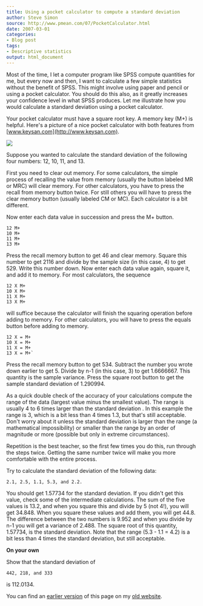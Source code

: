 ```yaml
---
title: Using a pocket calculator to compute a standard deviation
author: Steve Simon
source: http://www.pmean.com/07/PocketCalculator.html
date: 2007-03-01
categories:
- Blog post
tags:
- Descriptive statistics
output: html_document
---
```


Most of the time, I let a computer program like SPSS compute quantities for me, but every now and then, I want to calculate a few simple statistics without the benefit of SPSS. This might involve using paper and pencil or using a pocket calculator. You should do this also, as it greatly increases your confidence level in what SPSS produces. Let me illustrate how you would calculate a standard deviation using a pocket calculator.

Your pocket calculator must have a square root key. A memory key (M+) is helpful. Here's a picture of a nice pocket calculator with both features from [www.keysan.com](http://www.keysan.com).

![](http://www.pmean.com/new-images/07/PocketCalculator01.jpg)

Suppose you wanted to calculate the standard deviation of the following four numbers: 12, 10, 11, and 13.

First you need to clear out memory. For some calculators, the simple process of recalling the value from memory (usually the button labeled MR or MRC) will clear memory. For other calculators, you have to press the recall from memory button twice. For still others you will have to press the clear memory button (usually labeled CM or MC). Each calculator is a bit different.

Now enter each data value in succession and press the M+ button.

```{}
12 M+
10 M+
11 M+
13 M+
```

Press the recall memory button to get 46   and clear memory. Square this number to get 2116 and divide by the sample size (in this case, 4) to get 529. Write this number down. Now enter each data value again, square it, and add it to memory. For most calculators, the sequence

```{}
12 X M+
10 X M+
11 X M+
13 X M+
```

will suffice because the calculator will finish the squaring operation before adding to memory. For other calculators, you will have to press the equals button before adding to memory.

```{}
12 X = M+
10 X = M+
11 X = M+
13 X = M+`
```

Press the recall memory button to get 534. Subtract the number you wrote down earlier to get 5. Divide by n-1 (in this case, 3) to get 1.6666667. This quantity is the sample variance. Press the square root button to get the sample standard deviation of 1.290994.

As a quick double check of the accuracy of your calculations compute the range of the data (largest value minus the smallest value). The range is usually 4 to 6 times larger than the standard deviation . In this example the range is 3, which is a bit less than 4 times 1.3, but that's still acceptable. Don't worry about it unless the standard deviation is larger than the range (a mathematical impossibility) or smaller than the range by an order of magnitude or more (possible but only in extreme circumstances).

Repetition is the best teacher, so the first few times you do this, run through the steps twice. Getting the same number twice will make you more comfortable with the entire process.

Try to calculate the standard deviation of the following data:

```{}
2.1, 2.5, 1.1, 5.3, and 2.2.
```

You should get 1.57734 for the standard deviation. If you didn't get this value, check some of the intermediate calculations. The sum of the five values is 13.2, and when you square this and divide by 5 (not 4!), you will get 34.848. When you square these values and add them, you will get 44.8. The difference between the two numbers is 9.952 and when you divide by n-1 you will get a variance of 2.488. The square root of this quantity, 1.57734, is the standard deviation. Note that the range (5.3 - 1.1 = 4.2) is a bit less than 4 times the standard deviation, but still acceptable.

**On your own**

Show that the standard deviation of

```{}
442, 218, and 333
```

is 112.0134.

You can find an [earlier version][sim1] of this page on my [old website][sim2].

[sim1]: http://www.pmean.com/07/PocketCalculator.html
[sim2]: http://www.pmean.com
